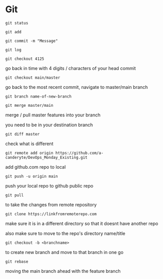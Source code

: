 # Git

```
git status
```

```
git add
```

```
git commit -m "Message"
```

```
git log
```

```
git checkout 4125
```

go back in time with 4 digits / characters of your head commit

```
git checkout main/master
```

go back to the most recent commit, navigate to master/main branch

```
git branch name-of-new-branch
```

```
git merge master/main
```

merge / pull master features into your branch

you need to be in your destination branch

```
git diff master
```

check what is different

```
git remote add origin https://github.com/a-canderyte/DevOps_Monday_Existing.git
```

add github.com repo to local

```
git push -u origin main
```

push your local repo to github public repo

```
git pull
```

to take the changes from remote repository

```
git clone https://linkfromremoterepo.com
```

make sure it is in a different directory so that it doesnt have another repo

also make sure to move to the repo's directory name/title

```
git checkout -b <branchname>
```

to create new branch and move to that branch in one go

```
git rebase
```

moving the main branch ahead with the feature branch
